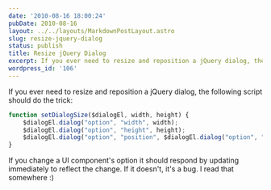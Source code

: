```yaml
---
date: '2010-08-16 18:00:24'
pubDate: 2010-08-16
layout: ../../layouts/MarkdownPostLayout.astro
slug: resize-jquery-dialog
status: publish
title: Resize jQuery Dialog
excerpt: If you ever need to resize and reposition a jQuery dialog, the following script should do the trick...
wordpress_id: '106'
---
```


If you ever need to resize and reposition a jQuery dialog, the following script should do the trick:

```javascript
function setDialogSize($dialogEl, width, height) {
	$dialogEl.dialog("option", "width", width);
	$dialogEl.dialog("option", "height", height);
	$dialogEl.dialog("option", "position", $dialogEl.dialog("option", "position"));
}
```

If you change a UI component's option it should respond by updating immediately to reflect the change.  If it doesn't, it's a bug.  I read that somewhere :)
